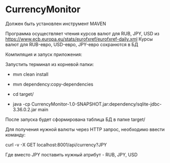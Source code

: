 # CurrencyMonitor
Должен быть установлен инструмент MAVEN

Программа осуществляет чтения курсов валют для RUB, JPY, USD из https://www.ecb.europa.eu/stats/eurofxref/eurofxref-daily.xml Курсы валют для RUB-евро, USD-евро, JPY-евро сохранются в БД

Компиляция и запуск приложения:

Запустить терминал из корневой папки:

 - mvn clean install

 - mvn dependency:copy-dependencies

 - cd target/

 - java -cp CurrencyMonitor-1.0-SNAPSHOT.jar:dependency/sqlite-jdbc-3.36.0.2.jar main
 
После запуска будет сформирована таблица БД в папке target/

Для получения нужной валюты через HTTP запрос, необходимо ввести команду:

curl -v -X GET localhost:8001/api/currency?JPY

Где вместо JPY поставить нужный атрибут - RUB, JPY, USD

